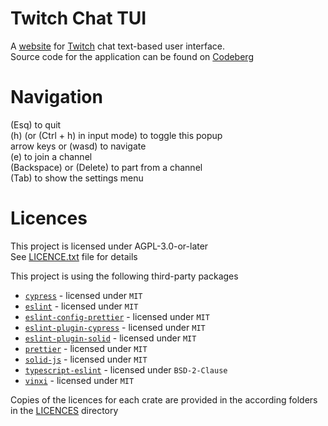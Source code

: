 <!--
Copyright 2024 sby1ce

SPDX-License-Identifier: AGPL-3.0-or-later
-->

# Twitch Chat TUI

A [website](https://sby1ce.github.io/twitch-tui-page) for [Twitch](https://www.twitch.tv) chat text-based user interface. \
Source code for the application can be found on [Codeberg](https://codeberg.org/hedonic_treadmill/twitch-chat-tui)

# Navigation

(Esq) to quit \
(h) (or (Ctrl + h) in input mode) to toggle this popup \
arrow keys or (wasd) to navigate \
(e) to join a channel \
(Backspace) or (Delete) to part from a channel \
(Tab) to show the settings menu

# Licences

This project is licensed under AGPL-3.0-or-later \
See [LICENCE.txt](https://github.com/sby1ce/twitch-tui-page/blob/main/LICENCE.txt) file for details

This project is using the following third-party packages

- [`cypress`](https://www.cypress.io/) - licensed under `MIT`
- [`eslint`](https://eslint.org/) - licensed under `MIT`
- [`eslint-config-prettier`](https://www.npmjs.com/package/eslint-config-prettier) - licensed under `MIT`
- [`eslint-plugin-cypress`](https://www.npmjs.com/package/eslint-plugin-cypress) - licensed under `MIT`
- [`eslint-plugin-solid`](https://www.npmjs.com/package/eslint-plugin-solid) - licensed under `MIT`
- [`prettier`](https://prettier.io/) - licensed under `MIT`
- [`solid-js`](https://www.solidjs.com/) - licensed under `MIT`
- [`typescript-eslint`](https://typescript-eslint.io/) - licensed under `BSD-2-Clause`
- [`vinxi`](https://vinxi.vercel.app/) - licensed under `MIT`

Copies of the licences for each crate are provided
in the according folders in the [LICENCES](https://github.com/sby1ce/twitch-tui-page/blob/main/LICENCES/) directory

